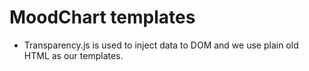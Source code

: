 MoodChart templates
===================

* Transparency.js is used to inject data to DOM and we use plain old HTML as our templates.
